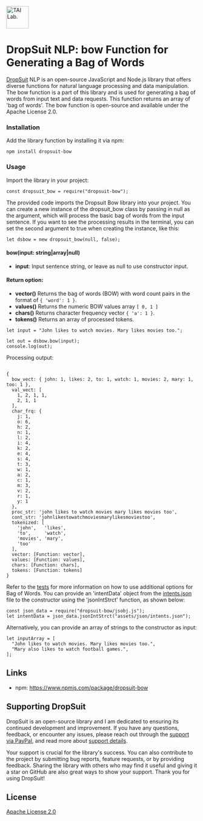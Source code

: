 [<img alt="TAI Lab." width="59px" src="https://github.com/ladooniani/tailab/blob/master/assets/tai_lab_terbinari_cbm_project_logo.png" />](https://github.com/ladooniani/dropsuit#readme)

<!--
[![npm version](https://img.shields.io/npm/v/dropsuit-bow.svg?style=flat)](https://www.npmjs.com/package/dropsuit-bow) [![npm](https://img.shields.io/npm/dt/dropsuit-bow.svg?style=flat-square)](https://www.npmjs.com/package/dropsuit-bow) [![License](https://img.shields.io/npm/l/dropsuit-bow.svg)](https://www.npmjs.com/package/dropsuit-bow)
-->

# DropSuit NLP: bow Function for Generating a Bag of Words

[DropSuit](https://github.com/ladooniani/dropsuit#readme) NLP is an open-source JavaScript and Node.js library that offers diverse functions for natural language processing and data manipulation. The bow function is a part of this library and is used for generating a bag of words from input text and data requests. This function returns an array of 'bag of words'. The bow function is open-source and available under the Apache License 2.0.

### Installation

Add the library function by installing it via npm:

```
npm install dropsuit-bow
```

### Usage

Import the library in your project:

```
const dropsuit_bow = require("dropsuit-bow");

```

The provided code imports the Dropsuit Bow library into your project. You can create a new instance of the dropsuit_bow class by passing in null as the argument, which will process the basic bag of words from the input sentence. If you want to see the processing results in the terminal, you can set the second argument to true when creating the instance, like this:

```
let dsbow = new dropsuit_bow(null, false);
```

#### bow(input: string|array|null)

- **input**: Input sentence string, or leave as null to use constructor input.

#### Return option:

- **vector()** Returns the bag of words (BOW) with word count pairs in the format of `{ 'word': 1 }`.
- **values()** Returns the numeric BOW values array `[ 0, 1 ]`
- **chars()** Returns character frequency vector `{ 'a': 1 }`.
- **tokens()** Returns an array of processed tokens.

```
let input = "John likes to watch movies. Mary likes movies too.";

let out = dsbow.bow(input);
console.log(out);
```

Processing output:

```

{
  bow_vect: { john: 1, likes: 2, to: 1, watch: 1, movies: 2, mary: 1, too: 1 },
  val_vect: [
    1, 2, 1, 1,
    2, 1, 1
  ],
  char_frq: {
    j: 1,
    o: 6,
    h: 2,
    n: 1,
    l: 2,
    i: 4,
    k: 2,
    e: 4,
    s: 4,
    t: 3,
    w: 1,
    a: 2,
    c: 1,
    m: 3,
    v: 2,
    r: 1,
    y: 1
  },
  proc_str: 'john likes to watch movies mary likes movies too',
  cont_str: 'johnlikestowatchmoviesmarylikesmoviestoo',
  tokenized: [
    'john',   'likes',
    'to',     'watch',
    'movies', 'mary',
    'too'
  ],
  vector: [Function: vector],
  values: [Function: values],
  chars: [Function: chars],
  tokens: [Function: tokens]
}

```

Refer to the [tests](https://github.com/ladooniani/dropsuit-bow/blob/main/test/index.test.js) for more information on how to use additional options for Bag of Words. You can provide an 'intentData' object from the [intents.json](https://github.com/ladooniani/dropsuit-bow/blob/main/test/intents.json) file to the constructor using the 'jsonIntStrct' function, as shown below:

```
const json_data = require("dropsuit-bow/jsobj.js");
let intentData = json_data.jsonIntStrct("assets/json/intents.json");

```

Alternatively, you can provide an array of strings to the constructor as input:

```
let inputArray = [
  "John likes to watch movies. Mary likes movies too.",
  "Mary also likes to watch football games.",
];
```

## Links

- npm: https://www.npmjs.com/package/dropsuit-bow

## Supporting DropSuit

DropSuit is an open-source library and I am dedicated to ensuring its continued development and improvement. If you have any questions, feedback, or encounter any issues, please reach out through the [support via PayPal](https://www.paypal.com/paypalme/dropsuit?country.x=GE&locale.x=en_US), and read more about [support details](https://github.com/ladooniani/dropsuit/blob/main/Support.md).

Your support is crucial for the library's success. You can also contribute to the project by submitting bug reports, feature requests, or by providing feedback. Sharing the library with others who may find it useful and giving it a star on GitHub are also great ways to show your support. Thank you for using DropSuit!

## License

[Apache License 2.0](LICENSE.txt)

